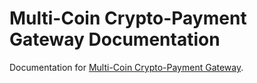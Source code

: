 # Multi-Coin Crypto-Payment Gateway Documentation

Documentation for [Multi-Coin Crypto-Payment Gateway](https://codecanyon.net/item/multicoin-cryptopayment-gateway/26069497).